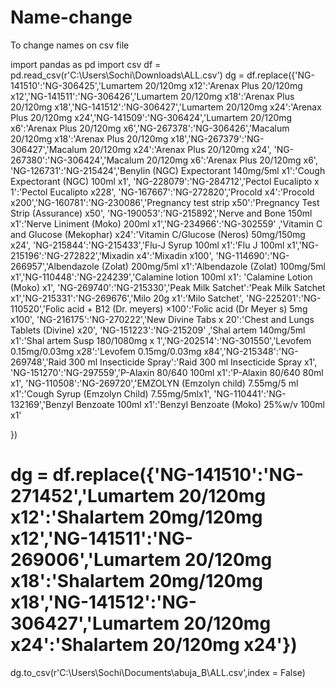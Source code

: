 # Name-change
To change names on csv file

import pandas as pd
import csv
df = pd.read_csv(r'C:\Users\Sochi\Downloads\ALL.csv')
dg = df.replace({'NG-141510':'NG-306425','Lumartem 20/120mg x12':'Arenax Plus 20/120mg x12','NG-141511':'NG-306426','Lumartem 20/120mg x18':'Arenax Plus 20/120mg x18','NG-141512':'NG-306427','Lumartem 20/120mg x24':'Arenax Plus 20/120mg x24','NG-141509':'NG-306424','Lumartem 20/120mg x6':'Arenax Plus 20/120mg x6','NG-267378':'NG-306426','Macalum 20/120mg x18':'Arenax Plus 20/120mg x18','NG-267379':'NG-306427','Macalum 20/120mg x24':'Arenax Plus 20/120mg x24',
                 'NG-267380':'NG-306424','Macalum 20/120mg x6':'Arenax Plus 20/120mg x6',
                 'NG-126731':'NG-215424','Benylin (NGC) Expectorant 140mg/5ml x1':'Cough Expectorant (NGC) 100ml x1',
                 'NG-228079':'NG-284712','Pectol Eucalipto x 1':'Pectol Eucalipto x228',
                 'NG-167667':'NG-272820','Procold x4':'Procold x200','NG-160781':'NG-230086','Pregnancy test strip x50':'Pregnancy Test Strip (Assurance) x50',
                 'NG-190053':'NG-215892','Nerve and Bone 150ml x1':'Nerve Liniment (Moko) 200ml x1','NG-234966':'NG-302559'	,'Vitamin C and Glucose (Mekophar) x24':'Vitamin C/Glucose (Neros) 50mg/150mg x24',
                 'NG-215844':'NG-215433','Flu-J Syrup 100ml x1':'Flu J 100ml x1','NG-215196':'NG-272822','Mixadin x4':'Mixadin x100',
                 'NG-114690':'NG-266957','Albendazole (Zolat) 200mg/5ml x1':'Albendazole (Zolat) 100mg/5ml x1','NG-110448':'NG-224239','Calamine lotion 100ml x1':
'Calamine Lotion (Moko) x1', 'NG-269740':'NG-215330','Peak Milk Satchet':'Peak Milk Satchet x1','NG-215331':'NG-269676','Milo 20g x1':'Milo Satchet',
'NG-225201':'NG-110520','Folic acid + B12 (Dr. meyers) ×100':'Folic acid (Dr Meyer s) 5mg x100', 'NG-216175':'NG-270222','New Divine Tabs x 20':'Chest and Lungs Tablets (Divine) x20',
'NG-151223':'NG-215209'	,'Shal artem 140mg/5ml x1':'Shal artem Susp 180/1080mg x 1','NG-202514':'NG-301550','Levofem 0.15mg/0.03mg x28':'Levofem 0.15mg/0.03mg x84','NG-215348':'NG-269748','Raid 300 ml Insecticide Spray':'Raid 300 ml Insecticide Spray x1',
'NG-151270':'NG-297559','P-Alaxin 80/640 100ml x1':'P-Alaxin 80/640 80ml x1', 'NG-110508':'NG-269720','EMZOLYN (Emzolyn child) 7.55mg/5 ml x1':'Cough Syrup (Emzolyn Child) 7.55mg/5mlx1',
'NG-110441':'NG-132169','Benzyl Benzoate 100ml x1':'Benzyl Benzoate (Moko) 25%w/v 100ml x1'


})
# dg = df.replace({'NG-141510':'NG-271452','Lumartem 20/120mg x12':'Shalartem 20mg/120mg x12','NG-141511':'NG-269006','Lumartem 20/120mg x18':'Shalartem 20mg/120mg x18','NG-141512':'NG-306427','Lumartem 20/120mg x24':'Shalartem 20/120mg x24'})
dg.to_csv(r'C:\Users\Sochi\Documents\abuja_B\ALL.csv',index = False)
